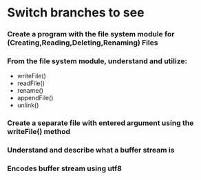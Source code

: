 # Switch branches to see

### Create a program with the file system module for (Creating,Reading,Deleting,Renaming) Files

### From the file system module, understand and utilize:

- writeFile()
- readFile()
- rename()
- appendFile()
- unlink()

### Create a separate file with entered argument using the writeFile() method

### Understand and describe what a buffer stream is

### Encodes buffer stream using utf8
